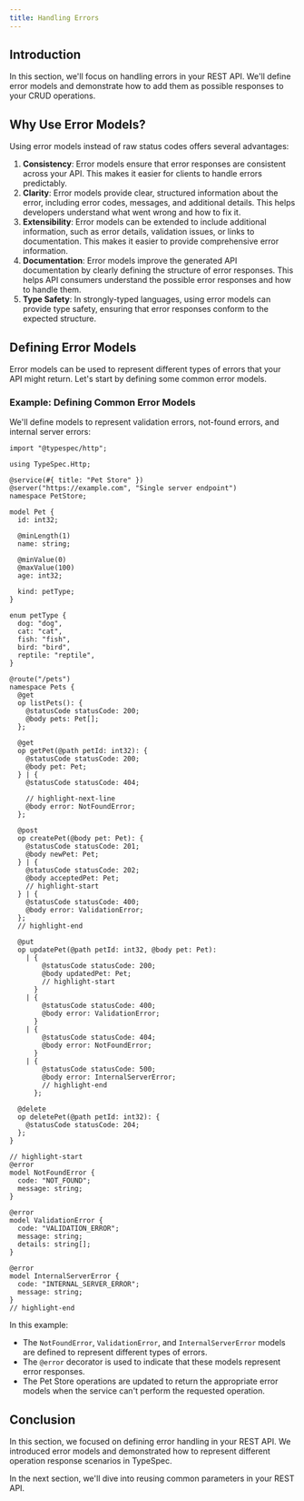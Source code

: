 ```yaml
---
title: Handling Errors
---
```


## Introduction

In this section, we'll focus on handling errors in your REST API. We'll define error models and demonstrate how to add them as possible responses to your CRUD operations.

## Why Use Error Models?

Using error models instead of raw status codes offers several advantages:

1. **Consistency**: Error models ensure that error responses are consistent across your API. This makes it easier for clients to handle errors predictably.
2. **Clarity**: Error models provide clear, structured information about the error, including error codes, messages, and additional details. This helps developers understand what went wrong and how to fix it.
3. **Extensibility**: Error models can be extended to include additional information, such as error details, validation issues, or links to documentation. This makes it easier to provide comprehensive error information.
4. **Documentation**: Error models improve the generated API documentation by clearly defining the structure of error responses. This helps API consumers understand the possible error responses and how to handle them.
5. **Type Safety**: In strongly-typed languages, using error models can provide type safety, ensuring that error responses conform to the expected structure.

## Defining Error Models

Error models can be used to represent different types of errors that your API might return. Let's start by defining some common error models.

### Example: Defining Common Error Models

We'll define models to represent validation errors, not-found errors, and internal server errors:

```tsp title=main.tsp tryit="{"emit": ["@typespec/openapi3"]}"
import "@typespec/http";

using TypeSpec.Http;

@service(#{ title: "Pet Store" })
@server("https://example.com", "Single server endpoint")
namespace PetStore;

model Pet {
  id: int32;

  @minLength(1)
  name: string;

  @minValue(0)
  @maxValue(100)
  age: int32;

  kind: petType;
}

enum petType {
  dog: "dog",
  cat: "cat",
  fish: "fish",
  bird: "bird",
  reptile: "reptile",
}

@route("/pets")
namespace Pets {
  @get
  op listPets(): {
    @statusCode statusCode: 200;
    @body pets: Pet[];
  };

  @get
  op getPet(@path petId: int32): {
    @statusCode statusCode: 200;
    @body pet: Pet;
  } | {
    @statusCode statusCode: 404;

    // highlight-next-line
    @body error: NotFoundError;
  };

  @post
  op createPet(@body pet: Pet): {
    @statusCode statusCode: 201;
    @body newPet: Pet;
  } | {
    @statusCode statusCode: 202;
    @body acceptedPet: Pet;
    // highlight-start
  } | {
    @statusCode statusCode: 400;
    @body error: ValidationError;
  };
  // highlight-end

  @put
  op updatePet(@path petId: int32, @body pet: Pet):
    | {
        @statusCode statusCode: 200;
        @body updatedPet: Pet;
        // highlight-start
      }
    | {
        @statusCode statusCode: 400;
        @body error: ValidationError;
      }
    | {
        @statusCode statusCode: 404;
        @body error: NotFoundError;
      }
    | {
        @statusCode statusCode: 500;
        @body error: InternalServerError;
        // highlight-end
      };

  @delete
  op deletePet(@path petId: int32): {
    @statusCode statusCode: 204;
  };
}

// highlight-start
@error
model NotFoundError {
  code: "NOT_FOUND";
  message: string;
}

@error
model ValidationError {
  code: "VALIDATION_ERROR";
  message: string;
  details: string[];
}

@error
model InternalServerError {
  code: "INTERNAL_SERVER_ERROR";
  message: string;
}
// highlight-end
```

In this example:

- The `NotFoundError`, `ValidationError`, and `InternalServerError` models are defined to represent different types of errors.
- The `@error` decorator is used to indicate that these models represent error responses.
- The Pet Store operations are updated to return the appropriate error models when the service can't perform the requested operation.

## Conclusion

In this section, we focused on defining error handling in your REST API. We introduced error models and demonstrated how to represent different operation response scenarios in TypeSpec.

In the next section, we'll dive into reusing common parameters in your REST API.

